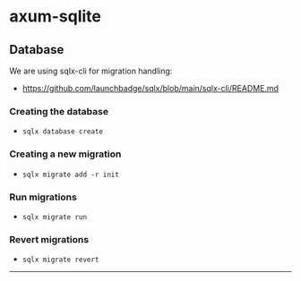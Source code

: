 # axum-sqlite

## Database

We are using sqlx-cli for migration handling:

- https://github.com/launchbadge/sqlx/blob/main/sqlx-cli/README.md

### Creating the database

- `sqlx database create`

### Creating a new migration

- `sqlx migrate add -r init`

### Run migrations

- `sqlx migrate run`

### Revert migrations

- `sqlx migrate revert`

<hr />
